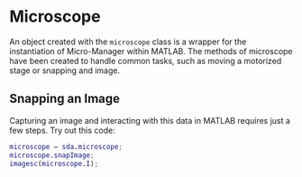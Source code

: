 # Microscope
An object created with the `microscope` class is a wrapper for the instantiation of Micro-Manager within MATLAB. The methods of microscope have been created to handle common tasks, such as moving a motorized stage or snapping and image.

## Snapping an Image
Capturing an image and interacting with this data in MATLAB requires just a few steps. Try out this code:
```matlab
microscope = sda.microscope;
microscope.snapImage;
imagesc(microscope.I);
```
